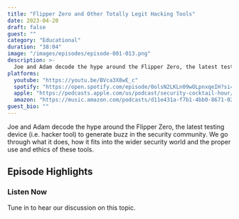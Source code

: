 ```yaml
---
title: "Flipper Zero and Other Totally Legit Hacking Tools"
date: 2023-04-20
draft: false
guest: ""
category: "Educational"
duration: "38:04"
image: "/images/episodes/episode-001-013.png"
description: >-
  Joe and Adam decode the hype around the Flipper Zero, the latest testing device (i.e. hacker tool) to generate buzz in the security community. We go through what it does, how it fits into the wider security world and the proper use and ethics of these tools.
platforms:
  youtube: "https://youtu.be/BVca3X8wE_c"
  spotify: "https://open.spotify.com/episode/0olsN2LKLn09wOLpnxqeIH?si=ea00fe99013b48ca"
  apple: "https://podcasts.apple.com/us/podcast/security-cocktail-hour/id1679376200?i=1000609957037"
  amazon: "https://music.amazon.com/podcasts/d11e431a-f7b1-4bb0-8671-024afce9ade6/security-cocktail-hour"
guest_bio: ""
---
```


Joe and Adam decode the hype around the Flipper Zero, the latest testing device (i.e. hacker tool) to generate buzz in the security community. We go through what it does, how it fits into the wider security world and the proper use and ethics of these tools.

## Episode Highlights

### Listen Now

Tune in to hear our discussion on this topic.
